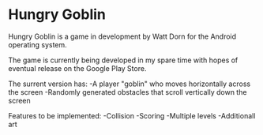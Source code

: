 # Hungry Goblin
 Hungry Goblin is a game in development by Watt Dorn for the Android operating system. 

The game is currently being developed in my spare time with hopes of eventual release on the Google Play Store.

The surrent version has:
-A player "goblin" who moves horizontally across the screen
-Randomly generated obstacles that scroll vertically down the screen

Features to be implemented:
-Collision
-Scoring
-Multiple levels
-Additionall art